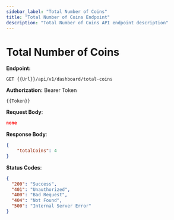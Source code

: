 ```yaml
---
sidebar_label: "Total Number of Coins"
title: "Total Number of Coins Endpoint"
description: "Total Number of Coins API endpoint description"
---
```


# Total Number of Coins

**Endpoint:**

```
GET {{Url}}/api/v1/dashboard/total-coins
```

**Authorization:** Bearer Token

```
{{Token}}
```

**Request Body**:

```json
none
```

**Response Body**:

```json
{
    "totalCoins": 4
}
```

**Status Codes**:

```json
{
  "200": "Success",
  "401": "Unauthorized",
  "400": "Bad Request",
  "404": "Not Found",
  "500": "Internal Server Error"
}
```
